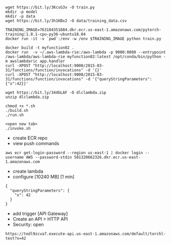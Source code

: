```
wget https://bit.ly/3KcsG3v -O train.py
mkdir -p model
mkdir -p data
wget https://bit.ly/3h1KBx2 -O data/training_data.csv
```

```
TRAINING_IMAGE=763104351884.dkr.ecr.us-east-1.amazonaws.com/pytorch-training:1.8.1-cpu-py36-ubuntu18.04
docker run -it -v `pwd`:/env -w /env $TRAINING_IMAGE python train.py
```

```
docker build -t myfunction02 .
docker run  -v ~/.aws-lambda-rie:/aws-lambda -p 9000:8080 --entrypoint /aws-lambda/aws-lambda-rie myfunction02:latest /opt/conda/bin/python -m awslambdaric app.handler
curl -XPOST "http://localhost:9000/2015-03-31/functions/function/invocations" -d '{}'
curl -XPOST "http://localhost:9000/2015-03-31/functions/function/invocations" -d '{"queryStringParameters":{"x":42}}'
```

```
wget https://bit.ly/344bLAF -O dlclambda.zip
unzip dlclambda.zip

chmod +x *.sh
./build.sh
./run.sh

<open new tab>
./invoke.sh
```

- create ECR repo
- view push commands

```
aws ecr get-login-password --region us-east-1 | docker login --username AWS --password-stdin 581320662326.dkr.ecr.us-east-1.amazonaws.com
```

- create lambda
- configure [10240 MB] [1 min]

```
{
  "queryStringParameters": {
    "x": 42
  }
}
```

- add trigger [API Gateway]
- Create an API > HTTP API
- Security: open

```
https://tedl9zcva7.execute-api.us-east-1.amazonaws.com/default/torchl-test?x=42
```